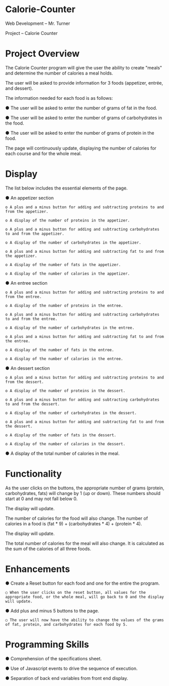 # Calorie-Counter

Web Development – Mr. Turner

Project – Calorie Counter

# Project Overview

The Calorie Counter program will give the user the ability to create "meals" and determine the number of calories a meal holds.

The user will be asked to provide information for 3 foods (appetizer, entrée, and dessert).

The information needed for each food is as follows:

  ● The user will be asked to enter the number of grams of fat in the food.
  
  ● The user will be asked to enter the number of grams of carbohydrates in the food.
  
  ● The user will be asked to enter the number of grams of protein in the food.

The page will continuously update, displaying the number of calories for each course and for the whole meal.

# Display

The list below includes the essential elements of the page.

  ● An appetizer section
  
    o A plus and a minus button for adding and subtracting proteins to and from the appetizer.
    
    o A display of the number of proteins in the appetizer.
    
    o A plus and a minus button for adding and subtracting carbohydrates to and from the appetizer.
    
    o A display of the number of carbohydrates in the appetizer.
    
    o A plus and a minus button for adding and subtracting fat to and from the appetizer.
    
    o A display of the number of fats in the appetizer.
    
    o A display of the number of calories in the appetizer.
    
  ● An entree section
  
    o A plus and a minus button for adding and subtracting proteins to and from the entree.
    
    o A display of the number of proteins in the entree.
    
    o A plus and a minus button for adding and subtracting carbohydrates to and from the entree.
    
    o A display of the number of carbohydrates in the entree.
    
    o A plus and a minus button for adding and subtracting fat to and from the entree.
    
    o A display of the number of fats in the entree.
    
    o A display of the number of calories in the entree.
    
  ● An dessert section
  
    o A plus and a minus button for adding and subtracting proteins to and from the dessert.
    
    o A display of the number of proteins in the dessert.
    
    o A plus and a minus button for adding and subtracting carbohydrates to and from the dessert.
    
    o A display of the number of carbohydrates in the dessert.
    
    o A plus and a minus button for adding and subtracting fat to and from the dessert.
    
    o A display of the number of fats in the dessert.
    
    o A display of the number of calories in the dessert.
    
  ● A display of the total number of calories in the meal.

# Functionality

As the user clicks on the buttons, the appropriate number of grams (protein, carbohydrates, fats) will change by 1 (up or down). These numbers should start at 0 and may not fall below 0.

The display will update.

The number of calories for the food will also change. The number of calories in a food is (fat * 9) + (carbohydrates * 4) + (protein * 4).

The display will update.

The total number of calories for the meal will also change. It is calculated as the sum of the calories of all three foods.

# Enhancements

  ● Create a Reset button for each food and one for the entire the program.
  
    ○ When the user clicks on the reset button, all values for the appropriate food, or the whole meal, will go back to 0 and the display will update.
    
  ● Add plus and minus 5 buttons to the page.
  
    ○ The user will now have the ability to change the values of the grams of fat, protein, and carbohydrates for each food by 5.

# Programming Skills

  ● Comprehension of the specifications sheet.
  
  ● Use of Javascript events to drive the sequence of execution.
  
  ● Separation of back end variables from front end display.
